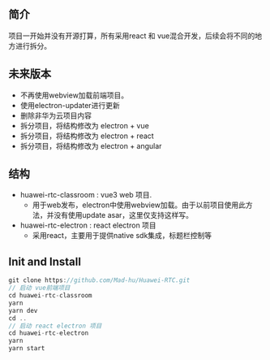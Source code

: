 ## 简介
项目一开始并没有开源打算，所有采用react 和 vue混合开发，后续会将不同的地方进行拆分。
## 未来版本
 - 不再使用webview加载前端项目。
 - 使用electron-updater进行更新
 - 删除非华为云项目内容
 - 拆分项目，将结构修改为 electron + vue 
 - 拆分项目，将结构修改为 electron + react
 - 拆分项目，将结构修改为 electron + angular
  
## 结构

 - huawei-rtc-classroom : vue3 web 项目.
   - 用于web发布，electron中使用webview加载。由于以前项目使用此方法，并没有使用update asar，这里仅支持这样写。
 - huawei-rtc-electron  : react electron 项目 
   - 采用react，主要用于提供native sdk集成，标题栏控制等
## Init and Install
``` js
git clone https://github.com/Mad-hu/Huawei-RTC.git
// 启动 vue前端项目
cd huawei-rtc-classroom
yarn
yarn dev
cd ..
// 启动 react electron 项目
cd huawei-rtc-electron
yarn
yarn start

```

